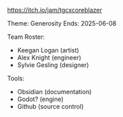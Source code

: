https://itch.io/jam/tgcxcoreblazer

Theme: Generosity
Ends: 2025-06-08

Team Roster:
- Keegan Logan (artist)
- Alex Knight (engineer)
- Sylvie Gesling (designer)

Tools:
- Obsidian (documentation)
- Godot? (engine)
- Github (source control)